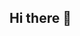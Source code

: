 ## Hi there 👋

<!--
**JyotiDes/JyotiDes** is a ✨ _special_ ✨ repository because its `README.md` (this file) appears on your GitHub profile.

Here are some ideas to get you started:

- 🔭 I’m currently learning on computational biology and bioinformatics and exploring the aspects of machine and deep learning.
- 🌱 I'm interested in spreading knowledge about the field of bioinformatics and helping new bioinformatics students overcome the difficulties they face during their learning phase.
- 👯 I’m looking to collaborate on Bioinformatics, Computational Biology, Machine Learning,and Deep Learning.
- 🤔 I joined the GitHub community to spread knowledge about the bioinformatics discipline.
